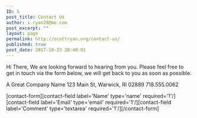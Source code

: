 ```yaml
---
ID: 5
post_title: Contact Us
author: s.ryan28@me.com
post_excerpt: ""
layout: page
permalink: http://scottryan.org/contact-us/
published: true
post_date: 2017-10-23 20:40:01
---
```

Hi There,
We are looking forward to hearing from you. Please feel free to get in touch via the form below, we will get back to you as soon as possible.

A Great Company Name
123 Main St,
Warwick, RI 02889
718.555.0062

<!-- The form below requires a jetpack connection to work-->
[contact-form][contact-field label='Name' type='name' required='1'/][contact-field label='Email' type='email' required='1'/][contact-field label='Comment' type='textarea' required='1'/][/contact-form]